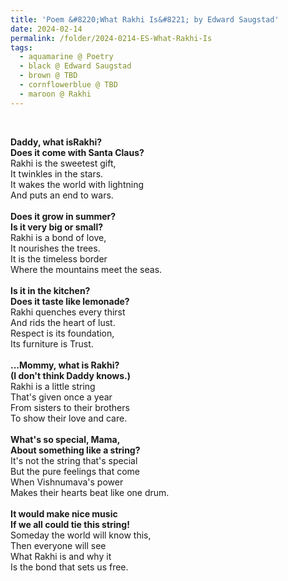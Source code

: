 ```yaml
---
title: 'Poem &#8220;What Rakhi Is&#8221; by Edward Saugstad'
date: 2024-02-14
permalink: /folder/2024-0214-ES-What-Rakhi-Is
tags:
  - aquamarine @ Poetry
  - black @ Edward Saugstad
  - brown @ TBD
  - cornflowerblue @ TBD
  - maroon @ Rakhi
---
```


<br>

<p>
<b>Daddy, what isRakhi?</b><br>
<b>Does it come with Santa Claus?</b><br>
Rakhi is the sweetest gift,<br>
It twinkles in the stars.<br>
It wakes the world with lightning<br>
And puts an end to wars.<br>
<br>
<b>Does it grow in summer?</b><br>
<b>Is it very big or small?</b><br>
Rakhi is a bond of love,<br>
It nourishes the trees.<br>
It is the timeless border<br>
Where the mountains meet the seas.<br>
<br>
<b>Is it in the kitchen?</b><br>
<b>Does it taste like lemonade?</b><br>
Rakhi quenches every thirst<br>
And rids the heart of lust.<br>
Respect is its foundation,<br>
Its furniture is Trust.<br>
<br>
<b>...Mommy, what is Rakhi?</b><br>
<b>(I don't think Daddy knows.)</b><br>
Rakhi is a little string<br>
That's given once a year<br>
From sisters to their brothers<br>
To show their love and care.<br>
<br>
<b>What's so special, Mama,</b><br>
<b>About something like a string?</b><br>
It's not the string that's special<br>
But the pure feelings that come<br>
When Vishnumava's power<br>
Makes their hearts beat like one drum.<br>
<br>
<b>It would make nice music</b><br>
<b>If we all could tie this string!</b><br>
Someday the world will know this,<br>
Then everyone will see<br>
What Rakhi is and why it<br>
Is the bond that sets us free.<br>
</p>